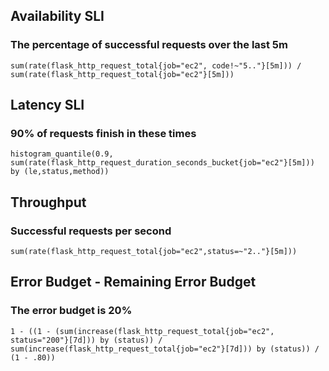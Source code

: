 ## Availability SLI
### The percentage of successful requests over the last 5m
```
sum(rate(flask_http_request_total{job="ec2", code!~"5.."}[5m])) / sum(rate(flask_http_request_total{job="ec2"}[5m]))
```

## Latency SLI
### 90% of requests finish in these times
```
histogram_quantile(0.9, sum(rate(flask_http_request_duration_seconds_bucket{job="ec2"}[5m])) by (le,status,method))
```
## Throughput
### Successful requests per second
```
sum(rate(flask_http_request_total{job="ec2",status=~"2.."}[5m]))
```


## Error Budget - Remaining Error Budget
### The error budget is 20%
```
1 - ((1 - (sum(increase(flask_http_request_total{job="ec2", status="200"}[7d])) by (status)) /  sum(increase(flask_http_request_total{job="ec2"}[7d])) by (status)) / (1 - .80))
```
